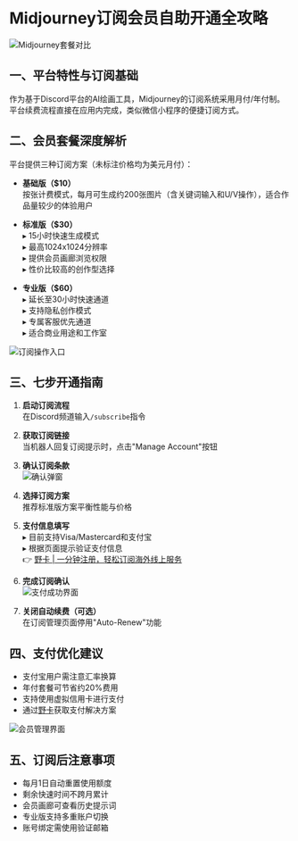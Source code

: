# Midjourney订阅会员自助开通全攻略

![Midjourney套餐对比](https://bbtdd.com/wp-content/uploads/img/359778575100330.webp)

## 一、平台特性与订阅基础
作为基于Discord平台的AI绘画工具，Midjourney的订阅系统采用月付/年付制。平台续费流程直接在应用内完成，类似微信小程序的便捷订阅方式。

## 二、会员套餐深度解析
平台提供三种订阅方案（未标注价格均为美元月付）：

- **基础版（$10）**  
  按张计费模式，每月可生成约200张图片（含关键词输入和U/V操作），适合作品量较少的体验用户

- **标准版（$30）**  
  ▸ 15小时快速生成模式  
  ▸ 最高1024x1024分辨率  
  ▸ 提供会员画廊浏览权限  
  ▸ 性价比较高的创作型选择

- **专业版（$60）**  
  ▸ 延长至30小时快速通道  
  ▸ 支持隐私创作模式  
  ▸ 专属客服优先通道  
  ▸ 适合商业用途和工作室

![订阅操作入口](https://bbtdd.com/wp-content/uploads/img/159749557487526.webp)

## 三、七步开通指南
1. **启动订阅流程**  
   在Discord频道输入`/subscribe`指令

2. **获取订阅链接**  
   当机器人回复订阅提示时，点击"Manage Account"按钮

3. **确认订阅条款**  
   ![确认弹窗](https://bbtdd.com/wp-content/uploads/img/9955476658.webp)

4. **选择订阅方案**  
   推荐标准版方案平衡性能与价格

5. **支付信息填写**  
   ▸ 目前支持Visa/Mastercard和支付宝  
   ▸ 根据页面提示验证支付信息  
   👉 [野卡 | 一分钟注册，轻松订阅海外线上服务](https://bbtdd.com/yeka)

6. **完成订阅确认**  
   ![支付成功界面](https://bbtdd.com/wp-content/uploads/img/285126892171644.webp)

7. **关闭自动续费（可选）**  
   在订阅管理页面停用"Auto-Renew"功能

## 四、支付优化建议
- 支付宝用户需注意汇率换算
- 年付套餐可节省约20%费用
- 支持使用虚拟信用卡进行支付
- 通过[野卡](https://bbtdd.com/yeka)获取支付解决方案

![会员管理界面](https://bbtdd.com/wp-content/uploads/img/198424438512857.webp)

## 五、订阅后注意事项
- 每月1日自动重置使用额度
- 剩余快速时间不跨月累计
- 会员画廊可查看历史提示词
- 专业版支持多重账户切换
- 账号绑定需使用验证邮箱